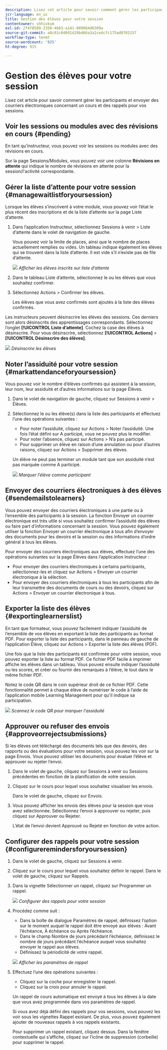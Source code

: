 ```yaml
---
description: Lisez cet article pour savoir comment gérer les participants et envoyer des courriers électroniques concernant un cours et des rappels pour vos sessions.
jcr-language: en_us
title: Gestion des élèves pour votre session
contentowner: shhivkum
exl-id: 2f4f8589-2350-4683-a141-809084d6309a
source-git-commit: a0c01c0d691429bd66a3a2ce4cfc175ad0703157
workflow-type: tm+mt
source-wordcount: '925'
ht-degree: 91%

---
```


# Gestion des élèves pour votre session

Lisez cet article pour savoir comment gérer les participants et envoyer des courriers électroniques concernant un cours et des rappels pour vos sessions.

## Voir les sessions ou modules avec des révisions en cours {#pending}

En tant qu’instructeur, vous pouvez voir les sessions ou modules avec des révisions en cours.

Sur la page Sessions/Modules, vous pouvez voir une colonne **Révisions en attente** qui indique le nombre de révisions en attente pour la session/l&#39;activité correspondante.

## Gérer la liste d’attente pour votre session {#managewaitlistforyoursession}

Lorsque les élèves s’inscrivent à votre module, vous pouvez voir l’état le plus récent des inscriptions et de la liste d’attente sur la page Liste d’attente.

1. Dans l’application Instructeur, sélectionnez Sessions à venir > Liste d’attente dans le volet de navigation de gauche.

   Vous pouvez voir la limite de places, ainsi que le nombre de places actuellement remplies ou vides. Un tableau indique également les élèves qui se trouvent dans la liste d’attente. Il est vide s’il n’existe pas de file d’attente.

   ![](assets/waitlist.png)
   *Afficher les élèves inscrits sur liste d’attente*

1. Dans le tableau Liste d’attente, sélectionnez le ou les élèves que vous souhaitez confirmer.
1. Sélectionnez Actions > Confirmer les élèves.

   Les élèves que vous avez confirmés sont ajoutés à la liste des élèves confirmés.

Les instructeurs peuvent désinscrire les élèves des sessions. Ces derniers sont alors désinscrits des apprentissages correspondants. Sélectionnez l’onglet **[!UICONTROL Liste d’attente]**. Cochez la case des élèves à désinscrire. Pour vous désinscrire, sélectionnez **[!UICONTROL Actions]** > **[!UICONTROL Désinscrire des élèves]**.

![](assets/unenroll-learners.png)
*Désinscrire les élèves*

## Noter l’assiduité pour votre session {#markattendanceforyoursession}

Vous pouvez voir le nombre d’élèves confirmés qui assistent à la session, leur nom, leur assiduité et d’autres informations sur la page Élèves.

1. Dans le volet de navigation de gauche, cliquez sur Sessions à venir > Élèves.
1. Sélectionnez le ou les élève(s) dans la liste des participants et effectuez l’une des opérations suivantes :

   * Pour noter l’assiduité, cliquez sur Actions > Noter l’assiduité. Une fois l’état défini sur A participé, vous ne pouvez plus le modifier.
   * Pour noter l’absence, cliquez sur Actions > N’a pas participé.
   * Pour supprimer un élève en raison d’une annulation ou pour d’autres raisons, cliquez sur Actions > Supprimer des élèves.

   Un élève ne peut pas terminer un module tant que son assiduité n’est pas marquée comme A participé.

   ![](assets/markattendance.png)
   *Marquer l’élève comme participant*

## Envoyer des courriers électroniques à des élèves {#sendemailstolearners}

Vous pouvez envoyer des courriers électroniques à une partie ou à l’ensemble des participants à la session. La fonction Envoyer un courrier électronique est très utile si vous souhaitez confirmer l’assiduité des élèves ou faire part d’informations concernant la session. Vous pouvez également utiliser la fonction Envoyer un courrier électronique à tous afin d’envoyer des documents pour les devoirs et la session ou des informations d’ordre général à tous les élèves.

Pour envoyer des courriers électroniques aux élèves, effectuez l’une des opérations suivantes sur la page Élèves dans l’application Instructeur :

* Pour envoyer des courriers électroniques à certains participants, sélectionnez-les et cliquez sur Actions > Envoyer un courrier électronique à la sélection.
* Pour envoyer des courriers électroniques à tous les participants afin de leur transmettre des documents de cours ou des devoirs, cliquez sur Actions > Envoyer un courrier électronique à tous.

## Exporter la liste des élèves {#exportinglearnerslist}

En tant que formateur, vous pouvez facilement indiquer l’assiduité de l’ensemble de vos élèves en exportant la liste des participants au format PDF. Pour exporter la liste des participants, dans le panneau de gauche de l’application Élève, cliquez sur Actions > Exporter la liste des élèves (PDF).

Une fois que la liste des participants est confirmée pour votre session, vous pouvez exporter la liste au format PDF. Ce fichier PDF facile à imprimer affiche les élèves dans un tableau. Vous pouvez ensuite indiquer l’assiduité ou les scores, et créer ou fournir des remarques à l’élève, le tout dans le même fichier PDF.

Notez le code QR dans le coin supérieur droit de ce fichier PDF. Cette fonctionnalité permet à chaque élève de numériser le code à l’aide de l’application mobile Learning Management pour qu’il indique sa participation.

![](assets/exportpdf.png)
*Scannez le code QR pour marquer l&#39;assiduité*

## Approuver ou refuser des envois {#approveorrejectsubmissions}

Si les élèves ont téléchargé des documents tels que des devoirs, des rapports ou des évaluations pour votre session, vous pouvez les voir sur la page Envois. Vous pouvez utiliser les documents pour évaluer l’élève et approuver ou rejeter l’envoi.

1. Dans le volet de gauche, cliquez sur Sessions à venir ou Sessions précédentes en fonction de la planification de votre session.
1. Cliquez sur le cours pour lequel vous souhaitez visualiser les envois.

   Dans le volet de gauche, cliquez sur Envois.

1. Vous pouvez afficher les envois des élèves pour la session que vous avez sélectionnée. Sélectionnez l’envoi à approuver ou rejeter, puis cliquez sur Approuver ou Rejeter.

   L’état de l’envoi devient Approuvé ou Rejeté en fonction de votre action.

## Configurer des rappels pour votre session {#configureremindersforyoursession}

1. Dans le volet de gauche, cliquez sur Sessions à venir.
1. Cliquez sur le cours pour lequel vous souhaitez définir le rappel. Dans le volet de gauche, cliquez sur Rappels.
1. Dans la vignette Sélectionner un rappel, cliquez sur Programmer un rappel.

   ![](assets/setreminder.png)
   *Configurer des rappels pour votre session*

1. Procédez comme suit :

   * Dans la boîte de dialogue Paramètres de rappel, définissez l’option sur le moment auquel le rappel doit être envoyé aux élèves : Avant l’échéance, À échéance ou Après l’échéance.
   * Dans le champ Nombre de jours précédant l’échéance, définissez le nombre de jours précédant l’échéance auquel vous souhaitez envoyer le rappel aux élèves.
   * Définissez la périodicité de votre rappel.

   ![](assets/remindersettings.png)
   *Afficher les paramètres de rappel*

1. Effectuez l’une des opérations suivantes :

   * Cliquez sur la coche pour enregistrer le rappel.
   * Cliquez sur la croix pour annuler le rappel.

   Un rappel de cours automatique est envoyé à tous les élèves à la date que vous avez programmée dans vos paramètres de rappel.

   Si vous avez déjà défini des rappels pour vos sessions, vous pouvez les voir sous les vignettes Rappel existant. De plus, vous pouvez également ajouter de nouveaux rappels à vos rappels existants.

   Pour supprimer un rappel existant, cliquez dessus. Dans la fenêtre contextuelle qui s’affiche, cliquez sur l’icône de suppression (corbeille) pour supprimer le rappel.
